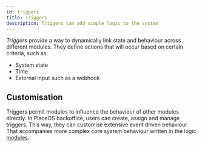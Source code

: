 ```yaml
---
id: triggers
title: Triggers
description: Triggers can add simple logic to the system
---
```

<!-- # Triggers -->

*Triggers* provide a way to dynamically link state and behaviour across different modules.
They define actions that will occur based on certain criteria, such as:
- System state
- Time
- External input such as a webhook

## Customisation

Triggers permit modules to influence the behaviour of other modules directly. 
In PlaceOS backoffice, users can create, assign and manage triggers.
This way, they can customise extensive event driven behaviour. 
That accompanies more complex core system behaviour written in the logic [modules](modules.md).

